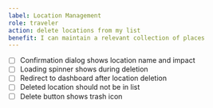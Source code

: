 ```yaml
---
label: Location Management
role: traveler
action: delete locations from my list
benefit: I can maintain a relevant collection of places
---
```


- [ ] Confirmation dialog shows location name and impact
- [ ] Loading spinner shows during deletion
- [ ] Redirect to dashboard after location deletion
- [ ] Deleted location should not be in list
- [ ] Delete button shows trash icon
